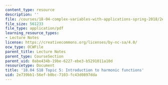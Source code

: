 ```yaml
---
content_type: resource
description: ''
file: /courses/18-04-complex-variables-with-applications-spring-2018/2e739bb156efb0bc7103fc43d0897dda_MIT18_04S18_topic5.pdf
file_size: 561233
file_type: application/pdf
learning_resource_types:
- Lecture Notes
license: https://creativecommons.org/licenses/by-nc-sa/4.0/
ocw_type: OCWFile
parent_title: Lecture Notes
parent_type: CourseSection
parent_uid: 0abe434b-19be-6227-ebe3-b5291011a10d
resourcetype: Document
title: '18.04 S18 Topic 5: Introduction to harmonic functions'
uid: 2e739bb1-56ef-b0bc-7103-fc43d0897dda
---
```

